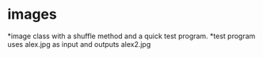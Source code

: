 # images
*image class with a shuffle method and a quick test program.
*test program uses alex.jpg as input and outputs alex2.jpg
